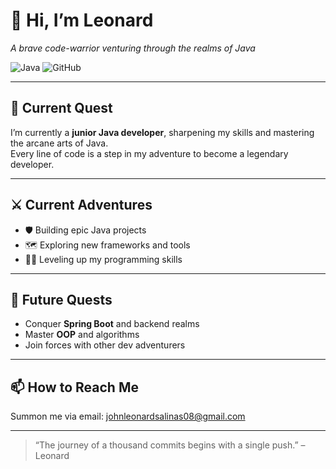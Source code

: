# 👋 Hi, I’m Leonard
_A brave code-warrior venturing through the realms of Java_

![Java](https://img.shields.io/badge/Java-ED8B00?style=for-the-badge&logo=java&logoColor=white)
![GitHub](https://img.shields.io/badge/GitHub-181717?style=for-the-badge&logo=github&logoColor=white)

---

## 🌱 Current Quest
I’m currently a **junior Java developer**, sharpening my skills and mastering the arcane arts of Java.  
Every line of code is a step in my adventure to become a legendary developer.

---

## ⚔️ Current Adventures
- 🛡️ Building epic Java projects  
- 🗺️ Exploring new frameworks and tools  
- 🧙‍♂️ Leveling up my programming skills  

---

## 🏰 Future Quests
- Conquer **Spring Boot** and backend realms  
- Master **OOP** and algorithms  
- Join forces with other dev adventurers

---

## 📫 How to Reach Me
Summon me via email: [johnleonardsalinas08@gmail.com](mailto:johnleonardsalinas08@gmail.com)


---

> “The journey of a thousand commits begins with a single push.” – Leonard
